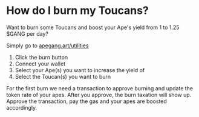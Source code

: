 # How do I burn my Toucans?

Want to burn some Toucans and boost your Ape's yield from 1 to 1.25 $GANG per day?

Simply go to [apegang.art/utilities](https://apegang.art/utilities)

1. Click the burn button
2. Connect your wallet
3. Select your Ape(s) you want to increase the yield of
4. Select the Toucan(s) you want to burn

For the first burn we need a transaction to approve burning and update the token rate of your apes. After you approve, the burn taxation will show up. Approve the transaction, pay the gas and your apes are boosted accordingly.

